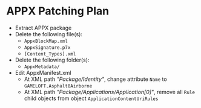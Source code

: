 # APPX Patching Plan

- Extract APPX package
- Delete the following file(s):
  * `AppxBlockMap.xml`
  * `AppxSignature.p7x`
  * `[Content_Types].xml`
- Delete the following folder(s):
  * `AppxMetadata/`
- Edit AppxManifest.xml
  * At XML path *"Package/Identity"*, change attribute `Name` to `GAMELOFT.Asphalt8Airborne`
  * At XML path *"Package/Applications/Application[0]"*, remove all `Rule` child objects from object `ApplicationContentUriRules`
